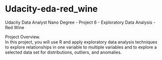 # Udacity-eda-red_wine
Udacity Data Analyst Nano Degree - Project 6 - Exploratory Data Analysis - Red Wine

Project Overview.  
In this project, you will use R and apply exploratory data analysis techniques to explore relationships in one variable to multiple variables and to explore a selected data set for distributions, outliers, and anomalies.
